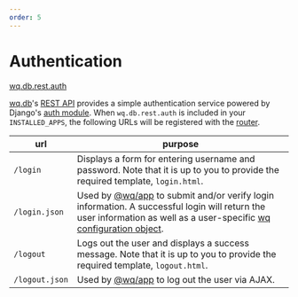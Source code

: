 ```yaml
---
order: 5
---
```


Authentication
========

[wq.db.rest.auth]

[wq.db]'s [REST API] provides a simple authentication service powered by Django's [auth module].  When `wq.db.rest.auth` is included in your `INSTALLED_APPS`, the following URLs will be registered with the [router].

url | purpose
----|--------
`/login` | Displays a form for entering username and password.  Note that it is up to you to provide the required template, `login.html`.
`/login.json` | Used by [@wq/app] to submit and/or verify login information.  A successful login will return the user information as well as a user-specific [wq configuration object].
`/logout` | Logs out the user and displays a success message.  Note that it is up to you to provide the required template, `logout.html`.
`/logout.json` | Used by [@wq/app] to log out the user via AJAX.

[wq.db.rest.auth]: https://github.com/wq/wq.db/blob/main/rest/auth/
[wq.db]: ./index.md
[REST API]: ./rest.md
[auth module]: https://docs.djangoproject.com/en/1.7/topics/auth/
[router]: ./router.md
[@wq/app]: ../@wq/app.md
[wq configuration object]: ../config.md
